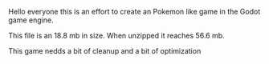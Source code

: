 
Hello everyone this is an effort to create an Pokemon like game in the Godot game engine.

This file is an 18.8 mb in size.
When unzipped it reaches 56.6 mb.

This game nedds a bit of cleanup and a bit of optimization